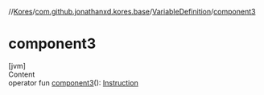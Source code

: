 //[Kores](../../index.md)/[com.github.jonathanxd.kores.base](../index.md)/[VariableDefinition](index.md)/[component3](component3.md)



# component3  
[jvm]  
Content  
operator fun [component3](component3.md)(): [Instruction](../../com.github.jonathanxd.kores/-instruction/index.md)  



